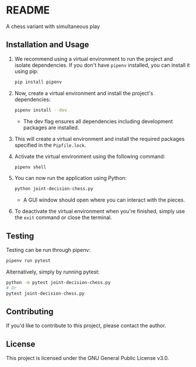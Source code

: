 # README
 A chess variant with simultaneous play

## Installation and Usage

1. We recommend using a virtual environment to run the project and isolate dependencies. If you don't have `pipenv` installed, you can install it using pip:

   ```bash
   pip install pipenv
   ```

2. Now, create a virtual environment and install the project's dependencies:

   ```bash
   pipenv install --dev
   ```

   - The dev flag ensures all dependencies including development packages are installed.

3. This will create a virtual environment and install the required packages specified in the `Pipfile.lock`.

4. Activate the virtual environment using the following command:

   ```bash
   pipenv shell
   ```

5. You can now run the application using Python:

   ```bash
   python joint-decision-chess.py
   ```

   - A GUI window should open where you can interact with the pieces.

6. To deactivate the virtual environment when you're finished, simply use the `exit` command or close the terminal.

## Testing

Testing can be run through pipenv:

```bash
pipenv run pytest
```

Alternatively, simply by running pytest:

```bash
python -m pytest joint-decision-chess.py
# Or
pytest joint-decision-chess.py
```

## Contributing

If you'd like to contribute to this project, please contact the author.

## License

This project is licensed under the GNU General Public License v3.0.
